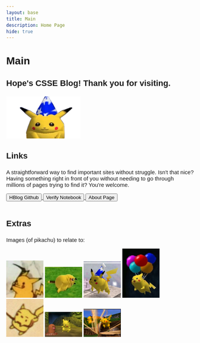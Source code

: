```yaml
---
layout: base
title: Main
description: Home Page
hide: true
---
```


<h2 style="font-family: Fredoka, sans-serif; font-size: 28px;">Main</h2>

<h3 style="font-family: Lexend Exa, sans-serif; font-size: 22px;">Hope's CSSE Blog! Thank you for visiting.</h3>

<img src="./images/main/goofpikachu.png" alt="pikachu" width="200"/>

<br>

<h3 style="font-family: Lexend Exa, sans-serif; font-size: 22px;">Links</h3>
<p style="font-family: Sour Gummy, sans-serif; font-size: 15px; font-weight: normal;">A straightforward way to find important sites without struggle. Isn't that nice? Having something right in front of you without needing to go through millions of pages trying to find it? You're welcome.</p>

<div class="button">
    <a href="https://github.com/McHopiee/HBlog" class="button link">
        <button>HBlog Github</button>
    </a>
    <a href="https://github.com/McHopiee/HBlog/blob/main/_notebooks/Foundation/B-tools_and_equipment/2023-08-22-devops_tools-verify.ipynb" class="button link">
        <button>Verify Notebook</button>
    </a>
    <a href="https://mchopiee.github.io/HBlog/about/" class="button link">
        <button>About Page</button>
    </a>
</div>

<br>

<h3 style="font-family: Lexend Exa, sans-serif; font-size: 22px;">Extras</h3>

<p style="font-family: Sour Gummy, sans-serif; font-size: 15px; font-weight: normal;">Images (of pikachu) to relate to:</p>

<div class="image-gallery">
    <img src="./images/main/mewhen.jpg" alt="rip" width="100"/>
    <img src="./images/main/same.jpg" alt="dead" width="100"/>
    <img src="./images/main/pika.jpg" alt="oop" width="100"/>
    <img src="./images/main/wee.jpg" alt="balloons" width="100"/>
    <img src="./images/main/help.jpg" alt="help" width="100"/>
    <img src="./images/main/pikachudig.jpg" alt="pikachundiglett" width="100"/>
    <img src="./images/main/pikachus.jpg" alt="dancingpikachus" width="100"/>
</div>

<br>